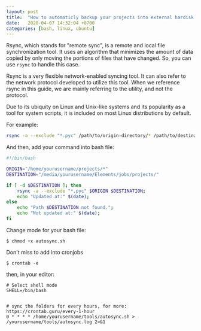 ```yaml
---
layout: post
title:  "How to automaticly backup your projects into external hardisk in ubuntu?"
date:   2020-04-07 14:32:04 +0700
categories: [bash, linux, ubuntu]
---
```


Rsync, which stands for "remote sync", is a remote and local file synchronization tool.
It uses an algorithm that minimizes the amount of data copied by only moving the portions of files that have changed.
So, you can use `rsync` to handle this case.

Rsync is a very flexible network-enabled syncing tool.
It can also refer to the network protocol developed to utilize this tool.
When we reference rsync in this guide, we are mainly referring to the utility, and not the protocol.

Due to its ubiquity on Linux and Unix-like systems and its popularity as a tool for system scripts,
it is included on most Linux distributions by default.

For example:

```bash
rsync -a --exclude "*.pyc" /path/to/origin-directory/* /path/to/destination/
```

And then, add your command into bash file:


```bash
#!/bin/bash

ORIGIN="/home/yourusername/projects/*"
DESTINATION="/media/yourusername/Elements/jobs/projects/"

if [ -d $DESTINATION ]; then
    rsync -a --exclude "*.pyc" $ORIGIN $DESTINATION;
    echo "Updated at:" $(date);
else
    echo "Path $DESTINATION not found.";
    echo "Not updated at:" $(date);
fi
```

Change mode for your bash file:

```
$ chmod +x autosync.sh
```

Don't miss to add into cronjobs

```
$ crontab -e
```

then, in your editor:


```
# Select shell mode
SHELL=/bin/bash


# sync the folders for every hours, for more: https://crontab.guru/every-1-hour
0 * * * * /home/yourusername/tools/autosync.sh > /yourusername/tools/autosync.log 2>&1
```
